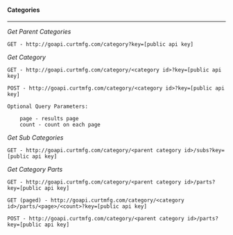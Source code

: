 #### Categories

---
*Get Parent Categories*
	
	GET - http://goapi.curtmfg.com/category?key=[public api key]

*Get Category*

	GET - http://goapi.curtmfg.com/category/<category id>?key=[public api key]

	POST - http://goapi.curtmfg.com/category/<category id>?key=[public api key]

	Optional Query Parameters:

		page - results page
		count - count on each page

*Get Sub Categories*

	GET - http://goapi.curtmfg.com/category/<parent category id>/subs?key=[public api key]

*Get Category Parts*

	GET - http://goapi.curtmfg.com/category/<parent category id>/parts?key=[public api key]

	GET (paged) - http://goapi.curtmfg.com/category/<category id>/parts/<page>/<count>?key=[public api key]

	POST - http://goapi.curtmfg.com/category/<parent category id>/parts?key=[public api key]